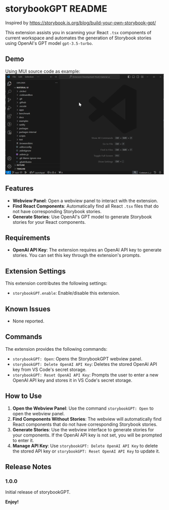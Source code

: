 # storybookGPT README

Inspired by https://storybook.js.org/blog/build-your-own-storybook-gpt/

This extension assists you in scanning your React `.tsx` components of current workspace and automates the generation of Storybook stories using OpenAI's GPT model `gpt-3.5-turbo`.

## Demo

Using MUI source code as example:
![Demo](demo/demo.gif)

## Features

- **Webview Panel**: Open a webview panel to interact with the extension.
- **Find React Components**: Automatically find all React `.tsx` files that do not have corresponding Storybook stories.
- **Generate Stories**: Use OpenAI's GPT model to generate Storybook stories for your React components.

## Requirements

- **OpenAI API Key**: The extension requires an OpenAI API key to generate stories. You can set this key through the extension's prompts.

## Extension Settings

This extension contributes the following settings:

- `storybookGPT.enable`: Enable/disable this extension.

## Known Issues

- None reported.

## Commands

The extension provides the following commands:

- `storybookGPT: Open`: Opens the StorybookGPT webview panel.
- `storybookGPT: Delete OpenAI API Key`: Deletes the stored OpenAI API key from VS Code's secret storage.
- `storybookGPT: Reset OpenAI API Key`: Prompts the user to enter a new OpenAI API key and stores it in VS Code's secret storage.

## How to Use

1. **Open the Webview Panel**: Use the command `storybookGPT: Open` to open the webview panel.
2. **Find Components Without Stories**: The webview will automatically find React components that do not have corresponding Storybook stories.
3. **Generate Stories**: Use the webview interface to generate stories for your components. If the OpenAI API key is not set, you will be prompted to enter it.
4. **Manage API Key**: Use `storybookGPT: Delete OpenAI API Key` to delete the stored API key or `storybookGPT: Reset OpenAI API Key` to update it.

## Release Notes

### 1.0.0

Initial release of storybookGPT.

**Enjoy!**
